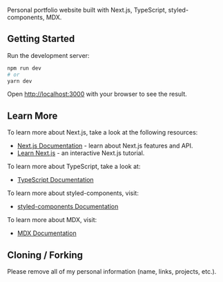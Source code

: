 Personal portfolio website built with Next.js, TypeScript, styled-components, MDX.

## Getting Started

Run the development server:

```bash
npm run dev
# or
yarn dev
```

Open [http://localhost:3000](http://localhost:3000) with your browser to see the result.

## Learn More

To learn more about Next.js, take a look at the following resources:

- [Next.js Documentation](https://nextjs.org/docs) - learn about Next.js features and API.
- [Learn Next.js](https://nextjs.org/learn) - an interactive Next.js tutorial.

To learn more about TypeScript, take a look at:

- [TypeScript Documentation](https://www.typescriptlang.org/docs/)

To learn more about styled-components, visit:

- [styled-components Documentation](https://styled-components.com/docs)

To learn more about MDX, visit:

- [MDX Documentation](https://mdxjs.com/docs/)

## Cloning / Forking

Please remove all of my personal information (name, links, projects, etc.).
